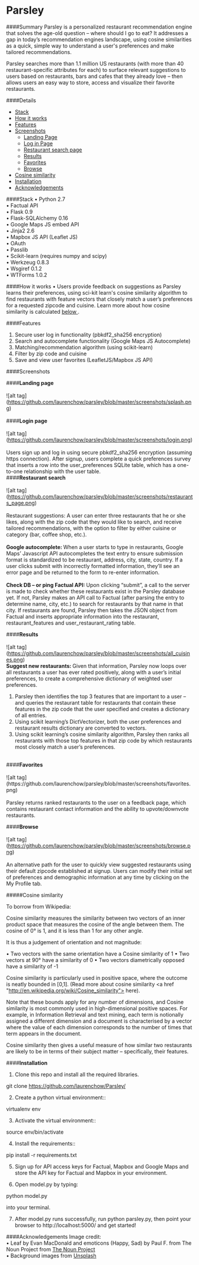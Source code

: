 Parsley
=======
####Summary
Parsley is a personalized restaurant recommendation engine that solves the age-old question – where should I go to eat? It addresses a gap in today’s recommendation engines landscape, using cosine similarities as a quick, simple way to understand a user's preferences and make tailored recommendations.

Parsley searches more than 1.1 million US restaurants (with more than 40 restaurant-specific attributes for each) to surface relevant suggestions to users based on restaurants, bars and cafes that they already love – then allows users an easy way to store, access and visualize their favorite restaurants. 


####Details
- [Stack](#stack)
- [How it works](#how-it-works)
- [Features](#features)
- [Screenshots](#screenshots) 
  - [Landing Page](#landing-page)
  - [Log in Page](#login-page)
  - [Restaurant search page](#search)
  - [Results](#results)
  - [Favorites](#favorites)
  - [Browse](#browse)
- [Cosine similarity](#cosine)
- [Installation](#install)
- [Acknowledgements](#acknowledgements)

####Stack
•	Python 2.7 <br>
•	Factual API <br>
•	Flask 0.9<br>
•	Flask-SQLAlchemy 0.16<br>
•	Google Maps JS embed API  <br>
•	Jinja2 2.6<br>
•	Mapbox JS API (Leaflet JS) <br>
•	OAuth<br>
•	Passlib <br>
•	Scikit-learn (requires numpy and scipy)<br>
•	Werkzeug 0.8.3<br>
•	Wsgiref 0.1.2<br>
•	WTForms 1.0.2<br>

####How it works
•	Users provide feedback on suggestions as Parsley learns their preferences, using sci-kit learn's cosine similarity algorithm to find restaurants with feature vectors that closely match a user’s preferences for a requested zipcode and cuisine. Learn more about how cosine similarity is calculated <a href = #cosine> below </a>.

####Features 
1.	Secure user log in functionality (pbkdf2_sha256 encryption) <br>
2.	Search and autocomplete functionality (Google Maps JS Autocomplete)<br>
3.	Matching/recommendation algorithm (using scikit-learn) <br>
4.	Filter by zip code and cuisine <br>
5.	Save and view user favorites (LeafletJS/Mapbox JS API)<br>
 
####Screenshots

####<strong>Landing page</strong><br><br>
![alt tag] (https://github.com/laurenchow/parsley/blob/master/screenshots/splash.png)<br><br>
####<strong>Login page</strong><br><br>
![alt tag] (https://github.com/laurenchow/parsley/blob/master/screenshots/login.png)<br><br>
Users sign up and log in using secure pbkdf2_sha256 encryption (assuming https connection). After signup, users complete a quick preferences survey that inserts a row into the user_preferences SQLite table, which has a one-to-one relationship with the user table.  
####<strong>Restaurant search</strong><br><br>
![alt tag] (https://github.com/laurenchow/parsley/blob/master/screenshots/restaurants_page.png)<br><br>
Restaurant suggestions: A user can enter three restaurants that he or she likes, along with the zip code that they would like to search, and receive tailored recommendations, with the option to filter by either cuisine or category (bar, coffee shop, etc.).
<br><br>
<strong>Google autocomplete: </strong>
When a user starts to type in restaurants, Google Maps’ Javascript API autocompletes the text entry to ensure submission format is standardized to be restaurant, address, city, state, country.
If a user clicks submit with incorrectly formatted information, they’ll see an error page and be returned to the form to re-enter information.
<br><br>
<strong>Check DB – or ping Factual API: </strong>
Upon clicking “submit”, a call to the server is made to check whether these restaurants exist in the Parsley database yet. If not, Parsley makes an API call to Factual (after parsing the entry to determine name, city, etc.) to search for restaurants by that name in that city. If restaurants are found, Parsley then takes the JSON object from Factual and inserts appropriate information into the restaurant, restaurant_features and user_restaurant_rating table. 
<br>

####<strong>Results </strong><br><br>
![alt tag] (https://github.com/laurenchow/parsley/blob/master/screenshots/all_cuisines.png)<br>
<strong> Suggest new restaurants: </strong>
Given that information, Parsley now loops over all restaurants a user has ever rated positively, along with a user’s initial preferences, to create a comprehensive dictionary of weighted user preferences. 
1.	Parsley then identifies the top 3 features that are important to a user – and queries the restaurant table for restaurants that contain these features in the zip code that the user specified and creates a dictionary of all entries.
2.	Using scikit learning’s DictVectorizer, both the user preferences and restaurant results dictionary are converted to vectors.
3.	Using scikit learning’s cosine similarity algorithm, Parsley then ranks all restaurants with those top features in that zip code by which restaurants most closely match a user’s preferences. 
<br>
####<strong>Favorites</strong><br><br>
![alt tag] (https://github.com/laurenchow/parsley/blob/master/screenshots/favorites.png)<br><br>
Parsley returns ranked restaurants to the user on a feedback page, which contains restaurant contact information and the ability to upvote/downvote restaurants.
<be>

####<strong>Browse</strong><br><br>
![alt tag] (https://github.com/laurenchow/parsley/blob/master/screenshots/browse.png)<br><br>
An alternative path for the user to quickly view suggested restaurants using their default zipcode established at signup. Users can modify their initial set of preferences and demographic information at any time by clicking on the My Profile tab.
<br>

#####Cosine similarity

To borrow from Wikipedia: 

Cosine similarity measures the similarity between two vectors of an inner product space that measures the cosine of the angle between them. The cosine of 0° is 1, and it is less than 1 for any other angle. 

It is thus a judgement of orientation and not magnitude: 

•	Two vectors with the same orientation have a Cosine similarity of 1 
•	Two vectors at 90° have a similarity of 0
•	Two vectors diametrically opposed have a similarity of -1

Cosine similarity is particularly used in positive space, where the outcome is neatly bounded in [0,1]. (Read more about cosine similarity <a href "http://en.wikipedia.org/wiki/Cosine_similarity"> here</a>).

Note that these bounds apply for any number of dimensions, and Cosine similarity is most commonly used in high-dimensional positive spaces. For example, in Information Retrieval and text mining, each term is notionally assigned a different dimension and a document is characterised by a vector where the value of each dimension corresponds to the number of times that term appears in the document. 

Cosine similarity then gives a useful measure of how similar two restaurants are likely to be in terms of their subject matter – specifically, their features.


####<strong>Installation</strong><br> 

1. Clone this repo and install all the required libraries.

  git clone https://github.com/laurenchow/Parsley/

2. Create a python virtual environment::

  virtualenv env

3. Activate the virtual environment::

  source env/bin/activate

4. Install the requirements::

  pip install -r requirements.txt

5. Sign up for API access keys for Factual, Mapbox and Google Maps and store the API key for Factual and Mapbox in your environment.

6. Open model.py by typing:

  python model.py

  into your terminal. 

7.  After model.py runs successfully, run python parsley.py, then point your browser to http://localhost:5000/ and get started!
 

####Acknowledgements
Image credit:<br>
• Leaf by Evan MacDonald and emoticons (Happy, Sad)  by Paul F. from The Noun Project from <a href = "https://www.http://thenounproject.com/"> The Noun Project</a><br>
• Background images from <a href = "https://unsplash.com/grid"> Unsplash
 


 
